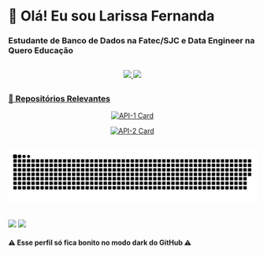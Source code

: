 # 👋 Olá! Eu sou Larissa Fernanda

###  Estudante de Banco de Dados na Fatec/SJC e Data Engineer na Quero Educação

##

<div align="center">
  <a href="https://github.com/larissa-fernanda">
  <img height="180em" src="https://github-readme-stats.vercel.app/api?username=larissa-fernanda&show_icons=true&theme=omni&include_all_commits=true&count_private=true"/> 

  <img height="180em" src="https://github-readme-stats.vercel.app/api/top-langs/?username=larissa-fernanda&layout=compact&theme=omni&include_all_commits=true&count_private=true"/>
</div>


<!--  
<div style="display: inline_block"><br>
  <img align="center" alt="Lari-Python" height="30" width="40" src="https://raw.githubusercontent.com/devicons/devicon/master/icons/python/python-original.svg">
</div>
-->
##
  
### 📂 Repositórios Relevantes

<div align="center">
    
[![API-1 Card](https://github-readme-stats.vercel.app/api/pin/?username=pontopython&repo=api-bd1&theme=omni)](https://github.com/pontopython/api-bd1) 
  
[![API-2 Card](https://github-readme-stats.vercel.app/api/pin/?username=codecatss&repo=API-BD2&theme=omni)](https://github.com/codecatss/API-BD2)
  
  </div>

##
  
  <div align="center">
    
  ![Snake animation](https://github.com/larissa-fernanda/larissa-fernanda/blob/output/github-contribution-grid-snake.svg)
 
</div>

  ##

<div> 
 	<a href = "mailto:larireis.contato@gmail.com"><img src="https://img.shields.io/badge/-Gmail-%3D294C?style=for-the-badge&logo=gmail&logoColor=white&color=E91E63" target="_blank"></a>
  <a href="https://www.linkedin.com/in/larissa-reis-693568250" target="_blank"><img src="https://img.shields.io/badge/-LinkedIn-%230077B5?style=for-the-badge&logo=linkedin&logoColor=white&color=5075CA" target="_blank"></a> 
</div>

####  ⚠️ Esse perfil só fica bonito no modo dark do GitHub ⚠️
